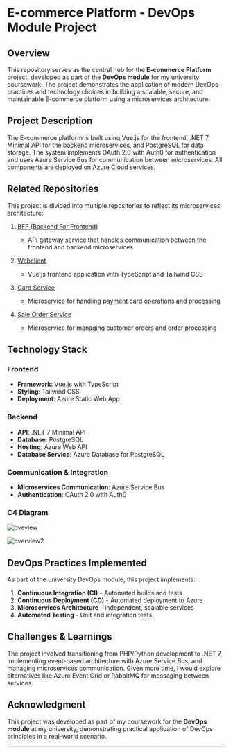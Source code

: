 # E-commerce Platform - DevOps Module Project

## Overview

This repository serves as the central hub for the **E-commerce Platform** project, developed as part of the **DevOps module** for my university coursework. The project demonstrates the application of modern DevOps practices and technology choices in building a scalable, secure, and maintainable E-commerce platform using a microservices architecture.

## Project Description

The E-commerce platform is built using Vue.js for the frontend, .NET 7 Minimal API for the backend microservices, and PostgreSQL for data storage. The system implements OAuth 2.0 with Auth0 for authentication and uses Azure Service Bus for communication between microservices. All components are deployed on Azure Cloud services.

## Related Repositories

This project is divided into multiple repositories to reflect its microservices architecture:

1. [BFF (Backend For Frontend)](https://github.com/yash-61016/devops_bff)
   - API gateway service that handles communication between the frontend and backend microservices

2. [Webclient](https://github.com/yash-61016/devops_webclient)
   - Vue.js frontend application with TypeScript and Tailwind CSS

3. [Card Service](https://github.com/yash-61016/devops_cart_service)
   - Microservice for handling payment card operations and processing

4. [Sale Order Service](https://github.com/yash-61016/devops_sale_order_service)
   - Microservice for managing customer orders and order processing

## Technology Stack

### Frontend
- **Framework**: Vue.js with TypeScript
- **Styling**: Tailwind CSS
- **Deployment**: Azure Static Web App

### Backend
- **API**: .NET 7 Minimal API
- **Database**: PostgreSQL
- **Hosting**: Azure Web API
- **Database Service**: Azure Database for PostgreSQL

### Communication & Integration
- **Microservices Communication**: Azure Service Bus
- **Authentication**: OAuth 2.0 with Auth0

### C4 Diagram
![oveview](https://github.com/user-attachments/assets/005638ba-fa47-40fa-beeb-e056bf2b033c)

![overview2](https://github.com/user-attachments/assets/cfab3e1c-547d-4369-8b22-2fc259968fe5)

## DevOps Practices Implemented

As part of the university DevOps module, this project implements:

1. **Continuous Integration (CI)** - Automated builds and tests
2. **Continuous Deployment (CD)** - Automated deployment to Azure
3. **Microservices Architecture** - Independent, scalable services
4. **Automated Testing** - Unit and integration tests

## Challenges & Learnings

The project involved transitioning from PHP/Python development to .NET 7, implementing event-based architecture with Azure Service Bus, and managing microservices communication. Given more time, I would explore alternatives like Azure Event Grid or RabbitMQ for messaging between services.


## Acknowledgment

This project was developed as part of my coursework for the **DevOps module** at my university, demonstrating practical application of DevOps principles in a real-world scenario.

---
